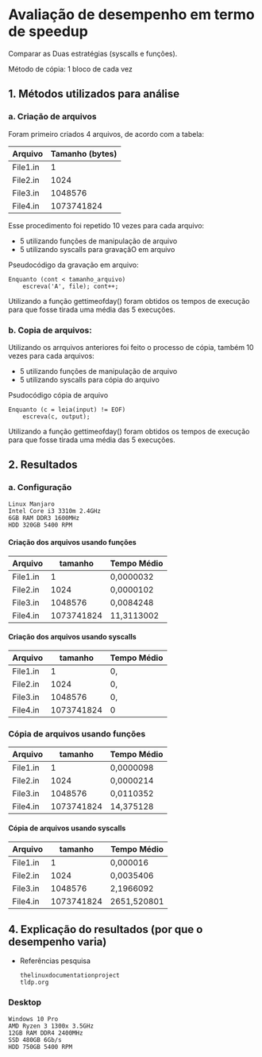 # Avaliação de desempenho em termo de speedup

Comparar as Duas estratégias (syscalls e funções).

Método de cópia: 1 bloco de cada vez


## 1. Métodos utilizados para análise
### a. Criação de arquivos

Foram primeiro criados 4 arquivos, de acordo com a tabela:

| Arquivo  	| Tamanho (bytes)| 
|----------	|------------	|
| File1.in 	| 1          	|
| File2.in 	| 1024       	|
| File3.in 	| 1048576    	|
| File4.in 	| 1073741824 	|

Esse procedimento foi repetido 10 vezes para cada arquivo:
- 5 utilizando funções de manipulação de arquivo 
- 5 utilizando syscalls para gravaçãO em arquivo

Pseudocódigo da gravação em arquivo:

    Enquanto (cont < tamanho_arquivo)
        escreva('A', file); cont++;
        
Utilizando a função gettimeofday() foram obtidos os tempos de execução para que fosse tirada uma média das 5 execuções.

### b. Copia de arquivos:

Utilizando os arrquivos anteriores foi feito o processo de cópia, também 10 vezes para cada arquivos:
- 5 utilizando funções de manipulação de arquivo
- 5 utilizando syscalls para cópia do arquivo

Psudocódigo cópia de arquivo
    
    Enquanto (c = leia(input) != EOF)
        escreva(c, output);
       
Utilizando a função gettimeofday() foram obtidos os tempos de execução para que fosse tirada uma média das 5 execuções.       


## 2. Resultados
### a. Configuração
    Linux Manjaro
    Intel Core i3 3310m 2.4GHz
    6GB RAM DDR3 1600MHz
    HDD 320GB 5400 RPM
    
#### Criação dos arquivos usando funções

| Arquivo  	| tamanho    	| Tempo Médio |
|----------	|------------	|------------	|
| File1.in 	| 1          	| 0,0000032  	|
| File2.in 	| 1024       	| 0,0000102  	|
| File3.in 	| 1048576    	| 0,0084248  	|
| File4.in 	| 1073741824 	| 11,3113002 	|

#### Criação dos arquivos usando syscalls

| Arquivo  	| tamanho    	| Tempo Médio |
|----------	|------------	|------------	|
| File1.in 	| 1          	| 0,  	|
| File2.in 	| 1024       	| 0,  	|
| File3.in 	| 1048576    	| 0,  	|
| File4.in 	| 1073741824 	| 0   	|

### Cópia de arquivos usando funções

| Arquivo  	| tamanho    	| Tempo Médio|
|----------	|------------	|-----------	|
| File1.in 	| 1          	| 0,0000098 	|
| File2.in 	| 1024       	| 0,0000214 	|
| File3.in 	| 1048576    	| 0,0110352 	|
| File4.in 	| 1073741824 	| 14,375128 	|

#### Cópia de arquivos usando syscalls

| Arquivo  	| tamanho    	| Tempo Médio  |
|----------	|------------	|-------------	|
| File1.in 	| 1          	| 0,000016    	|
| File2.in 	| 1024       	| 0,0035406   	|
| File3.in 	| 1048576    	| 2,1966092   	|
| File4.in 	| 1073741824 	| 2651,520801 	|


 ## 4. Explicação do resultados (por que o desempenho varia)
 - Referências pesquisa

       thelinuxdocumentationproject
       tldp.org


### Desktop
    Windows 10 Pro
    AMD Ryzen 3 1300x 3.5GHz
    12GB RAM DDR4 2400MHz
    SSD 480GB 6Gb/s
    HDD 750GB 5400 RPM

